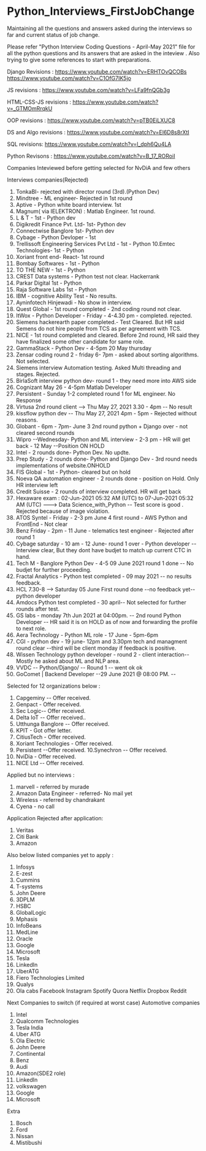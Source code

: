 # Python_Interviews_FirstJobChange
Maintaining all the questions and answers asked during the interviews so far and current status of job change.

Please refer "Python Interview Coding Questions - April-May 2021" file for all the python questions and its answers that are asked in the inteview .
Also trying to give some references to start with preparations.

Django Revisions :
https://www.youtube.com/watch?v=ERHTOvQCOBs
https://www.youtube.com/watch?v=C1OfG7IK5jo

JS revisions :
https://www.youtube.com/watch?v=LFa9fnQGb3g

HTML-CSS-JS revisions :
https://www.youtube.com/watch?v=_GTMOmRrqkU

OOP revisions :
https://www.youtube.com/watch?v=pTB0EiLXUC8

DS and Algo revisions :
https://www.youtube.com/watch?v=El6D8s8rXtI

SQL revisions:
https://www.youtube.com/watch?v=l_dph6Qu4LA

Python Revisons :
https://www.youtube.com/watch?v=B_17_RORoiI



Companies Inteviewed before getting selected for NvDiA and few others

Interviews companies(Rejected)

1. TonkaBI- rejected with director round (3rd).(Python Dev)
2. Mindtree - ML engineer- Rejected in 1st round
3. Aptive - Python white board interview. 1st
4. Magnum( via IELEKTRON) : Matlab Engineer. 1st round.
5. L & T - 1st - Python dev
6. Digikredit Finance Pvt. Ltd- 1st- Python dev
7. Connectwise Banglore 1st- Python dev
8. Cybage - Python Devloper - 1st
9. Trellissoft Engineering Services Pvt Ltd - 1st - Python
10.Emtec Technologies- 1st - Python
11. Xoriant front end- React- 1st round
12. Bombay Softwares - 1st - Python
13. TO THE NEW - 1st - Python
14. CREST Data systems  - Python test not clear. Hackerrank
15. Parkar Digital 1st - Python
16. Raja Software Labs 1st - Python
17. IBM - cognitive Ability Test - No results.
18. Ayninfotech Hinjewadi - No show in interview.
19. Quest Global - 1st round completed - 2nd coding round not clear.
20. ItWox - Python Developer - Friday - 4-4.30 pm - completed. rejected.
21. Siemens hackerearth paper completed.- Test Cleared. But HR said Semens do not hire people from TCS as per agreement with TCS.
22. NICE - 1st round completed and cleared. Before 2nd round, HR said they have finalized some other candidate for same role.
23. GammaStack - Python Dev - 4-5pm 20 May thursday
24. Zensar coding round 2 - friday 6- 7pm - asked about sorting algorithms. Not selected.
25. Siemens interview Automation testing. Asked Multi threading and stages. Rejected.
26. BirlaSoft interview python dev- round 1 - they need more into AWS side
27. Cognizant May 26 - 4-5pm Matlab Developer
28. Persistent - Sunday 1-2 completed round 1 for ML engineer. No Response
29. Virtusa 2nd round client -->  Thu May 27, 2021 3.30 - 4pm -- No result
30. kissflow python dev -- Thu May 27, 2021 4pm - 5pm - Rejected without reasons.
31. Globant - 6pm - 7pm- June 3 2nd round python + Django over - not cleared second rounds
32. Wipro --Wednesday- Python and ML interview - 2-3 pm - HR will get back - 12 May --Position ON HOLD
33. Intel - 2 rounds done- Python Dev. No updte.
34. Prep Study - 2 rounds done- Python and Django Dev - 3rd round needs implementations of website.ONHOLD
35. FIS Global - 1st - Python- cleared but on hold
36. Noeva QA automation engineer  - 2 rounds done - position on Hold. Only HR interview left
37. Credit Suisse - 2 rounds of interview completed. HR will get back 
38. Hexaware exam : 02-Jun-2021 05:32 AM (UTC) to 07-Jun-2021 05:32 AM (UTC) ---> Data Science_with_Python -- Test score is good . Rejected because of image violation.
39. ATOS Syntel - Friday - 2-3 pm June 4 first round - AWS Python and FrontEnd - Not clear
40. Benz Friday - 2pm - 11 June - telematics test engineer - Rejected after round 1
41. Cybage saturday  - 10 am - 12 June- round 1 over - Python developer   -- Interview clear, But they dont have budjet to match up current CTC in hand.
42. Tech M - Banglore Python Dev - 4-5 09 June 2021 round 1 done -- No budjet for further proceeding.
43. Fractal Analytics - Python test completed - 09 may 2021 -- no results feedback.
44. HCL 7.30-8 --> Saturday 05 June First round done --no feedback yet-- python developer
45. Amdocs Python test completed - 30 april-- Not selected for further rounds after test.
46. GS labs - monday 7th Jun 2021 at 04:00pm. -- 2nd round Python Developer -- HR said it is on HOLD as of now and forwarding the profile to next role.
47. Aera Technology - Python ML role - 17 June - 5pm-6pm
48. CGI - python dev - 19 june- 12pm and 3.30pm tech and managment round clear --third will be client monday if feedback is positive.
49. Wissen Technology python developer - round 2 - client interaction-- Mostly he asked about ML and NLP area.
51. VVDC -- Python/Django/ -- Round 1 -- went ok ok
52. GoComet | Backend Developer --29 June 2021 @ 08:00 PM. -- 

Selected for 12 organizations below :

1. Capgeminy -- Offer received.
2. Genpact - Offer received.
3. Sec Logic-- Offer received.
4. Delta IoT -- Offer received.. 
5. Utthunga Banglore -- Offer received.
6. KPIT - Got offer letter.
7. CitiusTech - Offer received. 
8. Xoriant Technologies - Offer received.
9. Persistent --Offer received.
10.Synechron -- Offer received. 
11. NviDia  - Offer received.
12. NICE Ltd -- Offer received.


Applied but no interviews : 
1. marvell - referred by murade
2. Amazon Data Engineer - referred- No mail yet
3. Wireless - referred by chandrakant
4. Cyena - no call

Application Rejected after application:
1. Veritas
2. Citi Bank
3. Amazon


Also below listed companies yet to apply :
1. Infosys
2. E-zest
3. Cummins
4. T-systems
5. John Deere
6. 3DPLM
7. HSBC
8. GlobalLogic
9. Mphasis
10. InfoBeans
11. MedLine
12. Oracle
13. Google
14. Microsoft
15. Tesla
16. LinkedIn
17. UberATG
18. Fiero Technologies Limited
19. Qualys
20. Ola cabs
Facebook
Instagram
Spotify
Quora
Netflix
Dropbox
Reddit

Next Companies to switch (if required at worst case) Automotive companies
1. Intel
2. Qualcomm Technologies
3. Tesla India
4. Uber ATG
5. Ola Electric
6. John Deere
7. Continental
8. Benz
9. Audi
10. Amazon(SDE2 role)
11. LinkedIn
12. volkswagen
13. Google
14. Microsoft

Extra
1. Bosch
2. Ford
3. Nissan
4. Mistibushi





